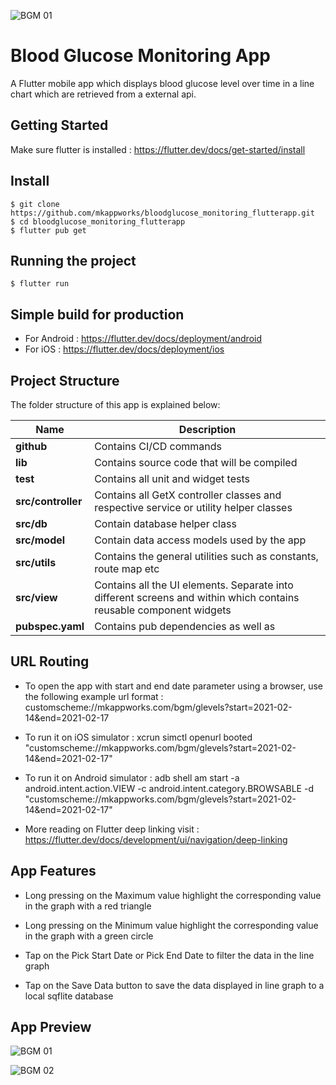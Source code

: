 ![BGM 01](https://user-images.githubusercontent.com/76746881/125192871-7f4a0b80-e267-11eb-98d9-79c78079b223.png)
# Blood Glucose Monitoring App

A Flutter mobile app which displays blood glucose level over time in a line chart which are retrieved from a external api.

## Getting Started

Make sure flutter is installed : https://flutter.dev/docs/get-started/install

## Install

    $ git clone https://github.com/mkappworks/bloodglucose_monitoring_flutterapp.git
    $ cd bloodglucose_monitoring_flutterapp
    $ flutter pub get

## Running the project

    $ flutter run 

## Simple build for production

  - For Android :  https://flutter.dev/docs/deployment/android
  - For iOS     :  https://flutter.dev/docs/deployment/ios

## Project Structure

The folder structure of this app is explained below:

| Name               | Description                                              |
| ------------------ | -------------------------------------------------------- |
| **github**   | Contains CI/CD commands                        |
| **lib**            | Contains source code that will be compiled               |
| **test**            | Contains all unit and widget tests            |
| **src/controller** | Contains all GetX controller classes and respective service or utility helper classes                             |
| **src/db**     | Contain database helper class |
| **src/model**      | Contain data access models used by the app |
| **src/utils**      | Contains the general utilities such as constants, route map etc      |
| **src/view**      | Contains all the UI elements. Separate into different screens and within which contains reusable component widgets         |
| **pubspec.yaml**   | Contains pub dependencies as well as     |

## URL Routing

 - To open the app with start and end date parameter using a browser, use the following example url format : customscheme://mkappworks.com/bgm/glevels?start=2021-02-14&end=2021-02-17

 - To run it on iOS simulator : xcrun simctl openurl booted "customscheme://mkappworks.com/bgm/glevels?start=2021-02-14&end=2021-02-17"
 - To run it on Android simulator : adb shell am start -a android.intent.action.VIEW -c android.intent.category.BROWSABLE -d "customscheme://mkappworks.com/bgm/glevels?start=2021-02-14&end=2021-02-17"

 - More reading on Flutter deep linking visit : https://flutter.dev/docs/development/ui/navigation/deep-linking

 ## App Features

 - Long pressing on the Maximum value highlight the corresponding value in the graph with a red triangle

 - Long pressing on the Minimum value highlight the corresponding value in the graph with a green circle

 - Tap on the Pick Start Date or Pick End Date to filter the data in the line graph

 - Tap on the Save Data button to save the data displayed in line graph to a local sqflite database

## App Preview

![BGM 01](https://user-images.githubusercontent.com/76746881/125192895-938e0880-e267-11eb-9b1e-55a77a04878b.png)

![BGM 02](https://user-images.githubusercontent.com/76746881/125192885-853fec80-e267-11eb-8e2c-948a6c0ff8a3.png)



